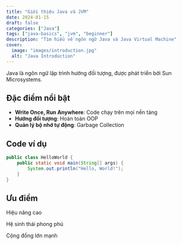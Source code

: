 ```yaml
---
title: "Giới thiệu Java và JVM"
date: 2024-01-15
draft: false
categories: ["Java"]
tags: ["java-basics", "jvm", "beginner"]
description: "Tìm hiểu về ngôn ngữ Java và Java Virtual Machine"
cover:
  image: "images/introduction.jpg"
  alt: "Java Introduction"
---
```


Java là ngôn ngữ lập trình hướng đối tượng, được phát triển bởi Sun Microsystems.

## Đặc điểm nổi bật

- **Write Once, Run Anywhere**: Code chạy trên mọi nền tảng
- **Hướng đối tượng**: Hoàn toàn OOP
- **Quản lý bộ nhớ tự động**: Garbage Collection

## Code ví dụ

```java
public class HelloWorld {
    public static void main(String[] args) {
        System.out.println("Hello, World!");
    }
}
```
## Ưu điểm
Hiệu năng cao

Hệ sinh thái phong phú

Cộng đồng lớn mạnh